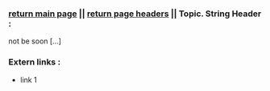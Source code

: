 ### [return main page](../../README.md) || [return page headers](PAGE_HEADERS.md) ||  Topic. String Header :
not be soon [...]

### Extern links :
* link 1
